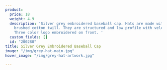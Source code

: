 ```yaml
---
product:
  price: 18
  weight: 4.9
  description: 'Silver grey embroidered baseball cap. Hats are made with high quality
    brushed cotton twill. They are structured and low profile with velcro closure.
    Three color logo embroidered on front. '
  custom_fields: []
  id: "200280"
title: Silver Grey Embroidered Baseball Cap
image: "/img/grey-hat-main.jpg"
hover_image: "/img/grey-hat-artwork.jpg"

---
```

